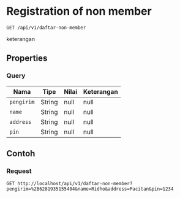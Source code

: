 # Registration of non member
```http
GET /api/v1/daftar-non-member
```
keterangan
## Properties
### Query
Nama | Tipe | Nilai | Keterangan
--- | --- | --- | ---
<code>pengirim</code> | String | null | null
<code>name</code> | String | null | null
<code>address</code> | String | null | null
<code>pin</code> | String | null | null
## Contoh
### Request
```http
GET http://localhost/api/v1/daftar-non-member?pengirim=%2B6281935155404&name=Ridho&address=Pacitan&pin=1234


```
